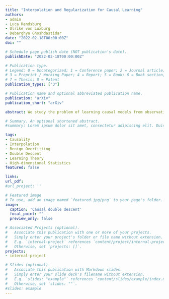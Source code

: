 ```yaml
---
title: "Interpolation and Regularization for Causal Learning"
authors:
- admin
- Luca Rendsburg
- Ulrike von Luxburg
- Debarghya Ghoshdastidar
date: "2022-02-18T00:00:00Z"
doi: ""

# Schedule page publish date (NOT publication's date).
publishDate: "2022-02-18T00:00:00Z"

# Publication type.
# Legend: 0 = Uncategorized; 1 = Conference paper; 2 = Journal article;
# 3 = Preprint / Working Paper; 4 = Report; 5 = Book; 6 = Book section;
# 7 = Thesis; 8 = Patent
publication_types: ["3"]

# Publication name and optional abbreviated publication name.
publication: "arXiv"
publication_short: "arXiv"

abstract: We study the problem of learning causal models from observational data through the lens of interpolation and its counterpart---regularization. A large volume of recent theoretical, as well as empirical work, suggests that, in highly complex model classes, interpolating estimators can have good statistical generalization properties and can even be optimal for statistical learning. Motivated by an analogy between statistical and causal learning recently highlighted by Janzing (2019), we investigate whether interpolating stimators can also learn good causal models. To this end, we consider a simple linearly confounded model and derive precise asymptotics for the *causal risk* of the min-norm interpolator and ridge-regularized regressors in the high-dimensional regime. Under the principle of independent causal mechanisms, a standard assumption in causal learning, we find that interpolators cannot be optimal and causal learning requires stronger regularization than statistical learning. This resolves a recent conjecture in Janzing (2019). Beyond this assumption, we find a larger range of behavior that can be precisely characterized with a new measure of *confounding strength*. If the confounding strength is negative, causal learning requires weaker regularization than statistical learning, interpolators can be optimal, and the optimal regularization can even be negative. If the confounding strength is large, the optimal regularization is infinite, and learning from observational data is actively harmful.

# Summary. An optional shortened abstract.
#summary: Lorem ipsum dolor sit amet, consectetur adipiscing elit. Duis posuere tellus ac convallis placerat. Proin tincidunt magna sed ex sollicitudin condimentum.

tags:
- Causality
- Interpolation
- Benign Overfitting
- Double Descent
- Learning Theory
- High-dimensional Statistics
featured: false

links:
url_pdf:
#url_project: ''

# Featured image
# To use, add an image named `featured.jpg/png` to your page's folder.
image:
  caption: 'Causal double descent'
  focal_point: ""
  preview_only: false

# Associated Projects (optional).
#   Associate this publication with one or more of your projects.
#   Simply enter your project's folder or file name without extension.
#   E.g. `internal-project` references `content/project/internal-project/index.md`.
#   Otherwise, set `projects: []`.
projects:
- internal-project

# Slides (optional).
#   Associate this publication with Markdown slides.
#   Simply enter your slide deck's filename without extension.
#   E.g. `slides: "example"` references `content/slides/example/index.md`.
#   Otherwise, set `slides: ""`.
#slides: example
---
```

